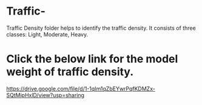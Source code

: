 # Traffic-

Traffic Density folder helps to identify the traffic density.
It consists of three classes: Light, Moderate, Heavy.

# Click the below link for the model weight of traffic density.

https://drive.google.com/file/d/1-1qIm1qZbEYwrPqfKDMZx-SQtMipHxlD/view?usp=sharing

